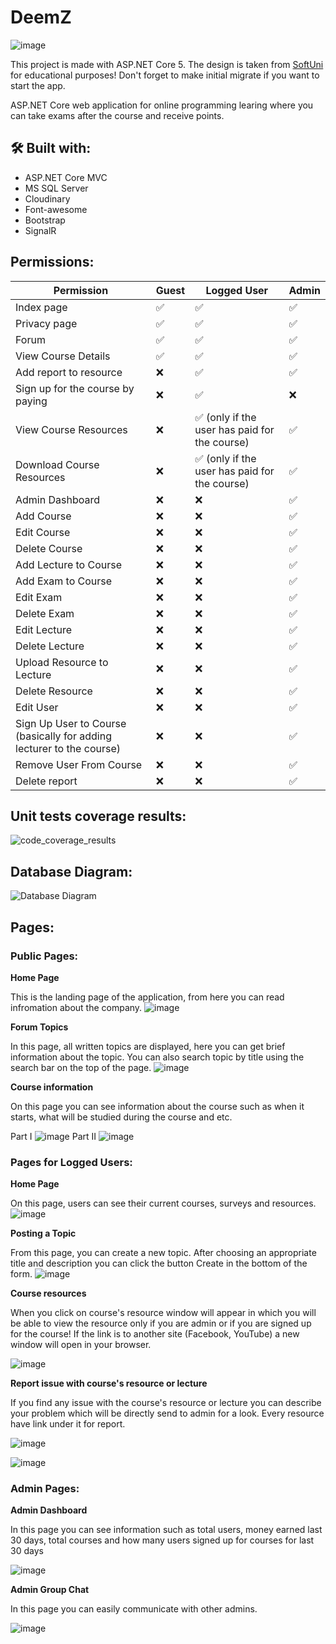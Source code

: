 # DeemZ

![image](https://user-images.githubusercontent.com/56674380/129486206-6f0a40c7-fe25-46cd-8b84-933e5e3d2532.png)

This project is made with ASP.NET Core 5. The design is taken from [SoftUni](https://softuni.bg/) for educational purposes! Don't forget to make initial migrate if you want to start the app.

ASP.NET Core web application for online programming learing where you can take exams after the course and receive points.

## 🛠 Built with:

- ASP.NET Core MVC
- MS SQL Server
- Cloudinary
- Font-awesome
- Bootstrap
- SignalR

## Permissions:

| Permission                                                           | Guest | Logged User                                   | Admin |
| -------------------------------------------------------------------- | ----- | --------------------------------------------- | ----- |
| Index page                                                           | ✅    | ✅                                            | ✅    |
| Privacy page                                                         | ✅    | ✅                                            | ✅    |
| Forum                                                                | ✅    | ✅                                            | ✅    |
| View Course Details                                                  | ✅    | ✅                                            | ✅    |
| Add report to resource                                               | ❌    | ✅                                            | ✅    |
| Sign up for the course by paying                                     | ❌    | ✅                                            | ❌    |
| View Course Resources                                                | ❌    | ✅ (only if the user has paid for the course) | ✅    |
| Download Course Resources                                            | ❌    | ✅ (only if the user has paid for the course) | ✅    |
| Admin Dashboard                                                      | ❌    | ❌                                            | ✅    |
| Add Course                                                           | ❌    | ❌                                            | ✅    |
| Edit Course                                                          | ❌    | ❌                                            | ✅    |
| Delete Course                                                        | ❌    | ❌                                            | ✅    |
| Add Lecture to Course                                                | ❌    | ❌                                            | ✅    |
| Add Exam to Course                                                   | ❌    | ❌                                            | ✅    |
| Edit Exam                                                            | ❌    | ❌                                            | ✅    |
| Delete Exam                                                          | ❌    | ❌                                            | ✅    |
| Edit Lecture                                                         | ❌    | ❌                                            | ✅    |
| Delete Lecture                                                       | ❌    | ❌                                            | ✅    |
| Upload Resource to Lecture                                           | ❌    | ❌                                            | ✅    |
| Delete Resource                                                      | ❌    | ❌                                            | ✅    |
| Edit User                                                            | ❌    | ❌                                            | ✅    |
| Sign Up User to Course (basically for adding lecturer to the course) | ❌    | ❌                                            | ✅    |
| Remove User From Course                                              | ❌    | ❌                                            | ✅    |
| Delete report                                                        | ❌    | ❌                                            | ✅    |

## Unit tests coverage results:

![code_coverage_results](https://i.ibb.co/tzVpM9T/covergae.png)

## Database Diagram:

![Database Diagram](https://i.ibb.co/fnmd21t/deemz-db.png)

## Pages:

### Public Pages:

**Home Page**

This is the landing page of the application, from here you can read infromation about the company.
![image](https://user-images.githubusercontent.com/56674380/129486952-c0732410-b630-4eab-98b8-f5e451f72315.png)

**Forum Topics**

In this page, all written topics are displayed, here you can get brief information about the topic. You can also search topic by title using the search bar on the top of the page.
![image](https://user-images.githubusercontent.com/56674380/129487234-70a9fea8-2a4b-462a-985b-04934093adc2.png)

**Course information**

On this page you can see information about the course such as when it starts, what will be studied during the course and etc.

Part I
![image](https://user-images.githubusercontent.com/56674380/129883919-887da01f-693e-4d3d-8e35-183bbe054889.png)
Part II
![image](https://user-images.githubusercontent.com/56674380/144237035-c51197eb-3743-4955-80af-496f496c3b10.png)

### Pages for Logged Users:

**Home Page**

On this page, users can see their current courses, surveys and resources.
![image](https://user-images.githubusercontent.com/56674380/141983858-33b5fc2d-bc10-4573-8af7-415012b5d694.png)

**Posting a Topic**

From this page, you can create a new topic. After choosing an appropriate title and description you can click the button Create in the bottom of the form.
![image](https://user-images.githubusercontent.com/56674380/129487333-1704af2b-e5b5-4921-b5c9-8ab6dbab1362.png)

**Course resources**

When you click on course's resource window will appear in which you will be able to view the resource only if you are admin or if you are signed up for the course! If the link is to another site (Facebook, YouTube) a new window will open in your browser.

![image](https://user-images.githubusercontent.com/56674380/129884999-5253563c-09da-4f29-b819-defcb18193cb.png)

**Report issue with course's resource or lecture**

If you find any issue with the course's resource or lecture you can describe your problem which will be directly send to admin for a look. Every resource have link under it for report.

![image](https://user-images.githubusercontent.com/56674380/129885651-9abf83b5-94fd-45db-8789-9a413ca89124.png)

![image](https://user-images.githubusercontent.com/56674380/129885299-0fe689d5-e7de-45fe-9423-34113888a78d.png)

### Admin Pages:

**Admin Dashboard**

In this page you can see information such as total users, money earned last 30 days, total courses and how many users signed up for courses for last 30 days

![image](https://user-images.githubusercontent.com/56674380/129886615-83c516b4-9645-4fb7-b637-bbbf01094426.png)

**Admin Group Chat**

In this page you can easily communicate with other admins.

![image](https://user-images.githubusercontent.com/56674380/131031010-f2234a83-9211-4aee-881a-c53f2cad5ca1.png)
